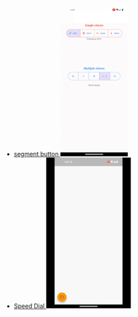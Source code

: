 



- [ segment button ](https://github.com/AhmedTahaMohamedeen/Flutter_packages/tree/main/segment_button)  <img src="segment_button/assets/segmentButton.gif" height="350em" />
 - [ Speed Dial ](https://github.com/AhmedTahaMohamedeen/Flutter_packages/tree/main/speed_dial)  <img src="speed_dial/assets/speedDial.gif" height="350em" />
 


 
